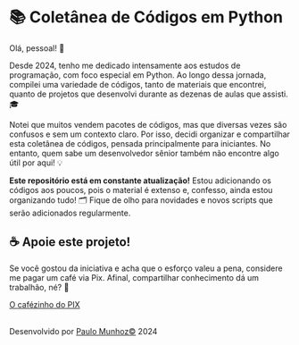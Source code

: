 <!DOCTYPE html>

<html lang="pt-br">
<head>
<meta charset="UTF-8">
<meta name="viewport" content="width=device-width, initial-scale=1.0">
<title>Coletânea de Códigos em Python</title>
</head>
<body>
<h1>📚 Coletânea de Códigos em Python</h1>
<p>
Olá, pessoal! 👋
</p>
<p>
Desde 2024, tenho me dedicado intensamente aos estudos de programação, com foco especial em Python.
Ao longo dessa jornada, compilei uma variedade de códigos, tanto de materiais que encontrei, quanto de projetos que desenvolvi
durante as dezenas de aulas que assisti. 🎓
</p>
<p>
Notei que muitos vendem pacotes de códigos, mas que diversas vezes são confusos e sem um contexto claro.
Por isso, decidi organizar e compartilhar esta coletânea de códigos, pensada principalmente para iniciantes.
No entanto, quem sabe um desenvolvedor sênior também não encontre algo útil por aqui! 💡
</p>
<p>
<strong>Este repositório está em constante atualização!</strong> Estou adicionando os códigos aos poucos, pois o material é extenso e,
confesso, ainda estou organizando tudo! 🗂️ Fique de olho para novidades e novos scripts que serão adicionados regularmente.
</p>
<h2>☕ Apoie este projeto!</h2>
<p>
Se você gostou da iniciativa e acha que o esforço valeu a pena, considere me pagar um café via Pix.
Afinal, compartilhar conhecimento dá um trabalhão, né? 🙏
</p>
<footer>
<p class="cafezinho">
<a href="https://nubank.com.br/cobrar/4dtz7/663387e0-56a7-4ce4-9184-1bc4617a075e" title="Se preferir pelo PIX!">O cafézinho do PIX</a>
</p>
<br>
<span class="copy">Desenvolvido por <a href="mailto:pauloavmunhoz@gmail.com?subject=Contato através GitHub">Paulo Munhoz&#0169;</a> 2024</span>
</footer>
</body>
</html>
